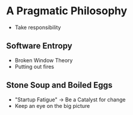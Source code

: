 # A Pragmatic Philosophy

* Take responsibility

## Software Entropy

* Broken Window Theory
* Putting out fires

## Stone Soup and Boiled Eggs

* "Startup Fatigue" ->  Be a Catalyst for change
* Keep an eye on the big picture
